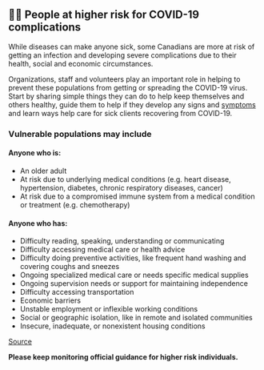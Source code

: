 ## 👴🏻 People at higher risk for COVID-19 complications

While diseases can make anyone sick, some Canadians are more at risk of getting an infection and developing severe complications due to their health, social and economic circumstances.

Organizations, staff and volunteers play an important role in helping to prevent these populations from getting or spreading the COVID-19 virus. Start by sharing simple things they can do to help keep themselves and others healthy, guide them to help if they develop any signs and [symptoms](https://www.canada.ca/en/public-health/services/diseases/2019-novel-coronavirus-infection/symptoms.html#s) and learn ways help care for sick clients recovering from COVID-19.

### Vulnerable populations may include

#### Anyone who is:

- An older adult
- At risk due to underlying medical conditions (e.g. heart disease, hypertension, diabetes, chronic respiratory diseases, cancer)
- At risk due to a compromised immune system from a medical condition or treatment (e.g. chemotherapy)

#### Anyone who has:

- Difficulty reading, speaking, understanding or communicating
- Difficulty accessing medical care or health advice
- Difficulty doing preventive activities, like frequent hand washing and covering coughs and sneezes
- Ongoing specialized medical care or needs specific medical supplies
- Ongoing supervision needs or support for maintaining independence
- Difficulty accessing transportation
- Economic barriers
- Unstable employment or inflexible working conditions
- Social or geographic isolation, like in remote and isolated communities
- Insecure, inadequate, or nonexistent housing conditions

[Source](https://www.canada.ca/en/public-health/services/publications/diseases-conditions/vulnerable-populations-covid-19.html)

**Please keep monitoring official guidance for higher risk individuals.**
